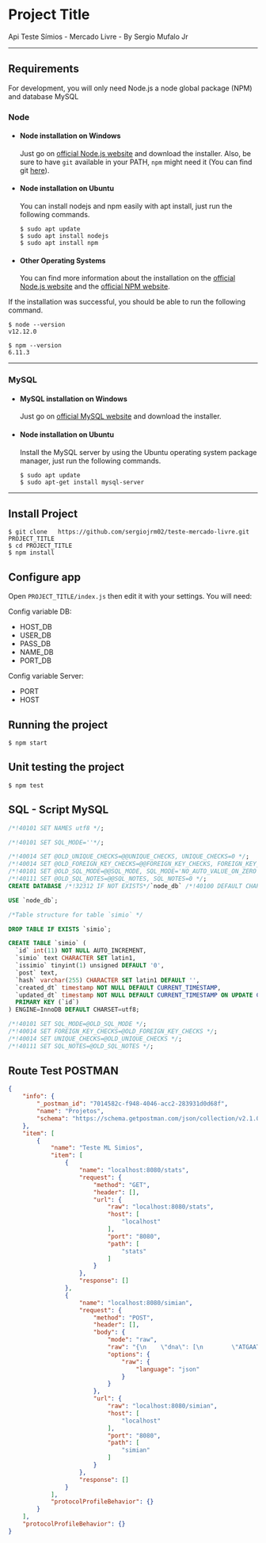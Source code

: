 # Project Title

Api Teste Símios - Mercado Livre - By Sergio Mufalo Jr

---
## Requirements

For development, you will only need Node.js a node global package (NPM) and database MySQL

### Node
- #### Node installation on Windows

  Just go on [official Node.js website](https://nodejs.org/) and download the installer.
Also, be sure to have `git` available in your PATH, `npm` might need it (You can find git [here](https://git-scm.com/)).

- #### Node installation on Ubuntu

  You can install nodejs and npm easily with apt install, just run the following commands.

      $ sudo apt update
      $ sudo apt install nodejs
      $ sudo apt install npm

- #### Other Operating Systems
  You can find more information about the installation on the [official Node.js website](https://nodejs.org/) and the [official NPM website](https://npmjs.org/).

If the installation was successful, you should be able to run the following command.

    $ node --version
    v12.12.0

    $ npm --version
    6.11.3

---

### MySQL

- #### MySQL installation on Windows
    Just go on [official MySQL website](https://dev.mysql.com/downloads/installer/) and download the installer.

- #### Node installation on Ubuntu

  Install the MySQL server by using the Ubuntu operating system package manager, just run the following commands.

      $ sudo apt update
      $ sudo apt-get install mysql-server
---

## Install Project

    $ git clone   https://github.com/sergiojrm02/teste-mercado-livre.git PROJECT_TITLE
    $ cd PROJECT_TITLE
    $ npm install

## Configure app

Open `PROJECT_TITLE/index.js` then edit it with your settings. You will need:

Config variable DB:

- HOST_DB
- USER_DB
- PASS_DB
- NAME_DB
- PORT_DB

Config variable Server:

- PORT
- HOST

## Running the project

    $ npm start

## Unit testing the project

    $ npm test
    
## SQL - Script MySQL

```sql
/*!40101 SET NAMES utf8 */;

/*!40101 SET SQL_MODE=''*/;

/*!40014 SET @OLD_UNIQUE_CHECKS=@@UNIQUE_CHECKS, UNIQUE_CHECKS=0 */;
/*!40014 SET @OLD_FOREIGN_KEY_CHECKS=@@FOREIGN_KEY_CHECKS, FOREIGN_KEY_CHECKS=0 */;
/*!40101 SET @OLD_SQL_MODE=@@SQL_MODE, SQL_MODE='NO_AUTO_VALUE_ON_ZERO' */;
/*!40111 SET @OLD_SQL_NOTES=@@SQL_NOTES, SQL_NOTES=0 */;
CREATE DATABASE /*!32312 IF NOT EXISTS*/`node_db` /*!40100 DEFAULT CHARACTER SET latin1 */;

USE `node_db`;

/*Table structure for table `simio` */

DROP TABLE IF EXISTS `simio`;

CREATE TABLE `simio` (
  `id` int(11) NOT NULL AUTO_INCREMENT,
  `simio` text CHARACTER SET latin1,
  `issimio` tinyint(1) unsigned DEFAULT '0',
  `post` text,
  `hash` varchar(255) CHARACTER SET latin1 DEFAULT '',
  `created_dt` timestamp NOT NULL DEFAULT CURRENT_TIMESTAMP,
  `updated_dt` timestamp NOT NULL DEFAULT CURRENT_TIMESTAMP ON UPDATE CURRENT_TIMESTAMP,
  PRIMARY KEY (`id`)
) ENGINE=InnoDB DEFAULT CHARSET=utf8;

/*!40101 SET SQL_MODE=@OLD_SQL_MODE */;
/*!40014 SET FOREIGN_KEY_CHECKS=@OLD_FOREIGN_KEY_CHECKS */;
/*!40014 SET UNIQUE_CHECKS=@OLD_UNIQUE_CHECKS */;
/*!40111 SET SQL_NOTES=@OLD_SQL_NOTES */;
```

## Route Test POSTMAN

```json
{
	"info": {
		"_postman_id": "7014582c-f948-4046-acc2-283931d0d68f",
		"name": "Projetos",
		"schema": "https://schema.getpostman.com/json/collection/v2.1.0/collection.json"
	},
	"item": [
		{
			"name": "Teste ML Simios",
			"item": [
				{
					"name": "localhost:8080/stats",
					"request": {
						"method": "GET",
						"header": [],
						"url": {
							"raw": "localhost:8080/stats",
							"host": [
								"localhost"
							],
							"port": "8080",
							"path": [
								"stats"
							]
						}
					},
					"response": []
				},
				{
					"name": "localhost:8080/simian",
					"request": {
						"method": "POST",
						"header": [],
						"body": {
							"mode": "raw",
							"raw": "{\n    \"dna\": [\n        \"ATGAAT\",\n        \"CAGTGT\",\n        \"TTATGT\",\n        \"AGCCGT\",\n        \"AGACGT\",\n        \"AGATTT\"\n    ]\n}",
							"options": {
								"raw": {
									"language": "json"
								}
							}
						},
						"url": {
							"raw": "localhost:8080/simian",
							"host": [
								"localhost"
							],
							"port": "8080",
							"path": [
								"simian"
							]
						}
					},
					"response": []
				}
			],
			"protocolProfileBehavior": {}
		}
	],
	"protocolProfileBehavior": {}
} 
   ``` 